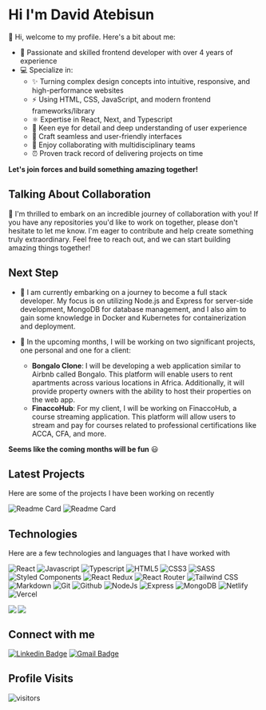 # Hi I'm David Atebisun 

👋 Hi, welcome to my profile. Here's a bit about me:

- 🚀 Passionate and skilled frontend developer with over 4 years of experience
- 💻 Specialize in:
  - ✨ Turning complex design concepts into intuitive, responsive, and high-performance websites
  - ⚡ Using HTML, CSS, JavaScript, and modern frontend frameworks/library
  - ⚛️ Expertise in React, Next, and Typescript
  - 🎨 Keen eye for detail and deep understanding of user experience
  - 🌟 Craft seamless and user-friendly interfaces
  - 🤝 Enjoy collaborating with multidisciplinary teams
  - ⏰ Proven track record of delivering projects on time

**Let's join forces and build something amazing together!**

## Talking About Collaboration
🌟 I'm thrilled to embark on an incredible journey of collaboration with you! If you have any repositories you'd like to work on together, please don't hesitate to let me know. I'm eager to contribute and help create something truly extraordinary. Feel free to reach out, and we can start building amazing things together!

## Next Step
- :rocket: I am currently embarking on a journey to become a full stack developer. My focus is on utilizing Node.js and Express for server-side development, MongoDB for database management, and I also aim to gain some knowledge in Docker and Kubernetes for containerization and deployment.   

- 💼 In the upcoming months, I will be working on two significant projects, one personal and one for a client:
  - **Bongalo Clone**: I will be developing a web application similar to Airbnb called Bongalo. This platform will enable users to rent apartments across various locations in Africa. Additionally, it will provide property owners with the ability to host their properties on the web app.
  - **FinaccoHub**: For my client, I will be working on FinaccoHub, a course streaming application. This platform will allow users to stream and pay for courses related to professional certifications like ACCA, CFA, and more.

**Seems like the coming months will be fun** :smiley:

## Latest Projects
Here are some of the projects I have been working on recently  

![Readme Card](https://github-readme-stats.vercel.app/api/pin/?username=davidolaoluwa240&repo=in-browser-markdown-editor&theme=gotham&hide_border=true)
![Readme Card](https://github-readme-stats.vercel.app/api/pin/?username=davidolaoluwa240&repo=Ip-Address-Tracker&theme=gotham&hide_border=true)

## Technologies
Here are a few technologies and languages that I have worked with 

![React](https://img.shields.io/badge/React-20232A?style=for-the-badge&logo=react&logoColor=61DAFB)
![Javascript](https://img.shields.io/badge/JavaScript-323330?style=for-the-badge&logo=javascript&logoColor=F7DF1E)
![Typescript](https://img.shields.io/badge/TypeScript-007ACC?style=for-the-badge&logo=typescript&logoColor=white)
![HTML5](https://img.shields.io/badge/HTML5-E34F26?style=for-the-badge&logo=html5&logoColor=white)
![CSS3](https://img.shields.io/badge/CSS3-1572B6?style=for-the-badge&logo=css3&logoColor=white)
![SASS](https://img.shields.io/badge/Sass-CC6699?style=for-the-badge&logo=sass&logoColor=white)
![Styled Components](https://img.shields.io/badge/styled--components-DB7093?style=for-the-badge&logo=styled-components&logoColor=white)
![React Redux](https://img.shields.io/badge/Redux-593D88?style=for-the-badge&logo=redux&logoColor=white)
![React Router](https://img.shields.io/badge/React_Router-CA4245?style=for-the-badge&logo=react-router&logoColor=white)
![Tailwind CSS](https://img.shields.io/badge/Tailwind_CSS-38B2AC?style=for-the-badge&logo=tailwind-css&logoColor=white)
![Markdown](https://img.shields.io/badge/Markdown-000000?style=for-the-badge&logo=markdown&logoColor=white)
![Git](https://img.shields.io/badge/GIT-E44C30?style=for-the-badge&logo=git&logoColor=white)
![Github](https://img.shields.io/badge/GitHub-100000?style=for-the-badge&logo=github&logoColor=white)
![NodeJs](https://img.shields.io/badge/Node.js-43853D?style=for-the-badge&logo=node.js&logoColor=white)
![Express](https://img.shields.io/badge/Express.js-404D59?style=for-the-badge)
![MongoDB](https://img.shields.io/badge/MongoDB-4EA94B?style=for-the-badge&logo=mongodb&logoColor=white)
![Netlify](https://img.shields.io/badge/Netlify-00C7B7?style=for-the-badge&logo=netlify&logoColor=white)
![Vercel](https://img.shields.io/badge/Vercel-000000?style=for-the-badge&logo=vercel&logoColor=white)

<img align="left" src="https://streak-stats.demolab.com/?user=davidolaoluwa240"/>
<img src="https://github-readme-stats.vercel.app/api/top-langs/?username=davidolaoluwa240&layout=compact&theme=gotham" /></br/>

## Connect with me
[![Linkedin Badge](https://img.shields.io/badge/-LinkedIn-blue?style=flat-square&logo=Linkedin&logoColor=white)](https://www.linkedin.com/in/david-atebisun-4ab786171/)
[![Gmail Badge](https://img.shields.io/badge/-Gmail-c14438?style=flat-square&logo=Gmail&logoColor=white)](mailto:davidolaoluwa240@gmail.com)

## Profile Visits
![visitors](https://visitor-badge.glitch.me/badge?page_id=page.id&left_color=green&right_color=red)
